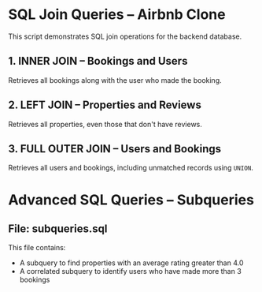 # SQL Join Queries – Airbnb Clone

This script demonstrates SQL join operations for the backend database.

## 1. INNER JOIN – Bookings and Users
Retrieves all bookings along with the user who made the booking.

## 2. LEFT JOIN – Properties and Reviews
Retrieves all properties, even those that don't have reviews.

## 3. FULL OUTER JOIN – Users and Bookings
Retrieves all users and bookings, including unmatched records using `UNION`.


# Advanced SQL Queries – Subqueries

## File: subqueries.sql

This file contains:
- A subquery to find properties with an average rating greater than 4.0
- A correlated subquery to identify users who have made more than 3 bookings
